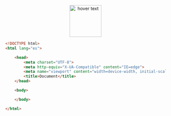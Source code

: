 <p align="center">
  <img src="https://res.cloudinary.com/yormian/image/upload/v1642030540/master-class-img/html-5.png" width="100" title="hover text">
</p>


``` html
<!DOCTYPE html>
<html lang="es">

    <head>
        <meta charset="UTF-8">
        <meta http-equiv="X-UA-Compatible" content="IE=edge">
        <meta name="viewport" content="width=device-width, initial-scale=1.0">
        <title>Document</title>
    </head>

    <body>

    </body>

</html>

```